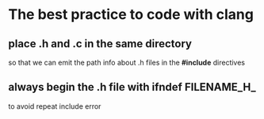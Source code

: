 The best practice to code with clang
====================================

place .h and .c in the same directory
-------------------------------------

so that we can emit the path info about .h files in the **#include** directives

always begin the .h file with ifndef FILENAME_H_
-------------------------------------------------

to avoid repeat include error
